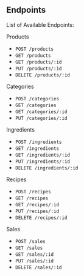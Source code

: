 ## Endpoints

List of Available Endpoints:

Products
- `POST /products`
- `GET /products`
- `GET /products/:id`
- `PUT /products/:id`
- `DELETE /products/:id`

Categories
- `POST /categories`
- `GET /categories`
- `GET /categories/:id`
- `PUT /categories/:id`

Ingredients
- `POST /ingredients`
- `GET /ingredients`
- `GET /ingredients/:id`
- `PUT /ingredients/:id`
- `DELETE /ingredients/:id`

Recipes
- `POST /recipes`
- `GET /recipes`
- `GET /recipes/:id`
- `PUT /recipes/:id`
- `DELETE /recipes/:id`

Sales
- `POST /sales`
- `GET /sales`
- `GET /sales/:id`
- `PUT /sales/:id`
- `DELETE /sales/:id`